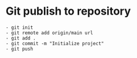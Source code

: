 # Git publish to repository

    - git init
    - git remote add origin/main url
    - git add .
    - git commit -m "Initialize project"
    - git push
